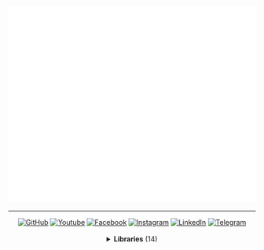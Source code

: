 <a href="//github.com/MaksymStoianov">
  <img src="assets/images/banner-1.svg" width="800" height="400">
</a>

<hr>

<!-- Section: Social -->
<div id="badges" align="center">
  <a href="https://github.com/MaksymStoianov" target="_blank"><img src="https://img.shields.io/github/followers/MaksymStoianov?style=flat&label=GitHub" alt="GitHub"></a>
  <a href="https://youtube.com/@MaksymStoianov" target="_blank"><img src="https://img.shields.io/youtube/channel/subscribers/UCB49p5DaPxbqP5no0EmMwOA?style=flat&label=YouTube" alt="Youtube"></a>
  <a href="https://facebook.com/MaksymStoianov" target="_blank"><img src="https://img.shields.io/badge/Facebook-gray?style=flat" alt="Facebook"></a>
  <a href="https://instagram.com/MaksymStoianov" target="_blank"><img src="https://img.shields.io/badge/Instagram-gray?style=flat" alt="Instagram"></a>
  <a href="https://linkedin.com/in/MaksymStoianov" target="_blank"><img src="https://img.shields.io/badge/LinkedIn-gray?style=flat" alt="LinkedIn"></a>
  <a href="https://t.me/MaksymStoianov" target="_blank"><img src="https://img.shields.io/badge/Telegram-gray?style=flat" alt="Telegram"></a>
</div>

<br>

<!-- Section: Libraries -->
<details>
  <summary align="center"><b>Libraries</b> (14)</summary>
  <br>
  <table width="100%" align="center">
    <thead>
      <tr>
        <th width="150" scope="col">
          <p><small>Name</small> ⏷</p>
        </th>
        <th width="75" scope="col">
          <p><small>Version</small></p>
        </th>
        <th width="175" scope="col">
          <p><small>Type</small></p>
        </th>
        <th scope="col">
          <p><small>Description</small></p>
        </th>
      </tr>
    </thead>
    <tbody>
      <tr>
        <td style="vertical-align: top;">
          <p><a href="//github.com/MaksymStoianov/Cron">Cron</a></p>
        </td>
        <td align="center" style="vertical-align: top;">1.0.0</td>
        <td style="vertical-align: top;"><a href="//github.com/topics/google-apps-script"><small>Google Apps Script</small></a></td>
        <td><b>EventEmitter</b> for <b>Google Apps Script</b> is a library that implements an event-driven architecture, allowing for easy interaction between different components of an application using the "publisher-subscriber" mechanism.</td>
      </tr>
      <tr>
        <td style="vertical-align: top;">
          <p><a href="//github.com/MaksymStoianov/EventEmitter">EventEmitter</a></p>
        </td>
        <td align="center" style="vertical-align: top;">2.0.2</td>
        <td style="vertical-align: top;"><a href="//github.com/topics/google-apps-script"><small>Google Apps Script</small></a></td>
        <td></td>
      </tr>
      <tr>
        <td style="vertical-align: top;">
          <p>⤷ Net</p>
        </td>
        <td align="center" style="vertical-align: top;"></td>
        <td style="vertical-align: top;"><a href="//github.com/topics/google-apps-script"><small>Google Apps Script</small></a></td>
        <td></td>
      </tr>
      <tr>
        <td style="vertical-align: top;">
          <p><a href="//github.com/MaksymStoianov/I18nService">I18nService</a></p>
        </td>
        <td align="center" style="vertical-align: top;">1.1.2</td>
        <td style="vertical-align: top;"><a href="//github.com/topics/google-apps-script"><small>Google Apps Script</small></a></td>
        <td></td>
      </tr>
      <tr>
        <td style="vertical-align: top;">
          <p><a href="//github.com/MaksymStoianov/SettingsService">SettingsService</a></p>
        </td>
        <td align="center" style="vertical-align: top;"></td>
        <td style="vertical-align: top;"><a href="//github.com/topics/google-apps-script"><small>Google Apps Script</small></a></td>
        <td></td>
      </tr>
      <tr>
        <td style="vertical-align: top;">
          <p><a href="//github.com/MaksymStoianov/Sheet">Sheet</a></p>
        </td>
        <td align="center" style="vertical-align: top;"></td>
        <td style="vertical-align: top;"><a href="//github.com/topics/google-apps-script"><small>Google Apps Script</small></a></td>
        <td></td>
      </tr>
      <tr>
        <td style="vertical-align: top;">
          <p>⤷ <a href="//github.com/MaksymStoianov/SheetLog">SheetLog</a></p>
        </td>
        <td align="center" style="vertical-align: top;"></td>
        <td style="vertical-align: top;"><a href="//github.com/topics/google-apps-script"><small>Google Apps Script</small></a></td>
        <td></td>
      </tr>
      <tr>
        <td style="vertical-align: top;">
          <p><a href="//github.com/MaksymStoianov/SheetSchema">SheetSchema</a></p>
        </td>
        <td align="center" style="vertical-align: top;"></td>
        <td style="vertical-align: top;"><a href="//github.com/topics/google-apps-script"><small>Google Apps Script</small></a></td>
        <td></td>
      </tr>
      <tr>
        <td style="vertical-align: top;">
          <p><a href="//github.com/MaksymStoianov/SuperCache">SuperCache</a></p>
        </td>
        <td align="center" style="vertical-align: top;"></td>
        <td style="vertical-align: top;"><a href="//github.com/topics/google-apps-script"><small>Google Apps Script</small></a></td>
        <td></td>
      </tr>
      <tr>
        <td style="vertical-align: top;">
          <p><a href="//github.com/MaksymStoianov/SuperProperties">SuperProperties</a></p>
        </td>
        <td align="center" style="vertical-align: top;"></td>
        <td style="vertical-align: top;"><a href="//github.com/topics/google-apps-script"><small>Google Apps Script</small></a></td>
        <td></td>
      </tr>
      <tr>
        <td style="vertical-align: top;">
          <p><a href="//github.com/MaksymStoianov/TelegramApp">TelegramApp</a></p>
        </td>
        <td align="center" style="vertical-align: top;"></td>
        <td style="vertical-align: top;"><a href="//github.com/topics/google-apps-script"><small>Google Apps Script</small></a></td>
        <td></td>
      </tr>
      <tr>
        <td style="vertical-align: top;">
          <p><a href="//github.com/MaksymStoianov/TriggerService">TriggerService</a></p>
        </td>
        <td align="center" style="vertical-align: top;"></td>
        <td style="vertical-align: top;"><a href="//github.com/topics/google-apps-script"><small>Google Apps Script</small></a></td>
        <td></td>
      </tr>
      <tr>
        <td style="vertical-align: top;">
          <p><a href="//github.com/MaksymStoianov/UrlService">UrlService</a></p>
        </td>
        <td align="center" style="vertical-align: top;"></td>
        <td style="vertical-align: top;"><a href="//github.com/topics/google-apps-script"><small>Google Apps Script</small></a></td>
        <td></td>
      </tr>
      <tr>
        <td style="vertical-align: top;">
          <p><a href="//github.com/MaksymStoianov/Utils">Utils</a></p>
        </td>
        <td align="center" style="vertical-align: top;"></td>
        <td style="vertical-align: top;"><a href="//github.com/topics/google-apps-script"><small>Google Apps Script</small></a></td>
        <td></td>
      </tr>
    </tbody>
  </table>
</details>
